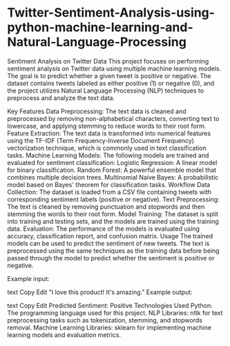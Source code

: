 # Twitter-Sentiment-Analysis-using-python-machine-learning-and-Natural-Language-Processing



Sentiment Analysis on Twitter Data
This project focuses on performing sentiment analysis on Twitter data using multiple machine learning models. The goal is to predict whether a given tweet is positive or negative. The dataset contains tweets labeled as either positive (1) or negative (0), and the project utilizes Natural Language Processing (NLP) techniques to preprocess and analyze the text data.

Key Features
Data Preprocessing: The text data is cleaned and preprocessed by removing non-alphabetical characters, converting text to lowercase, and applying stemming to reduce words to their root form.
Feature Extraction: The text data is transformed into numerical features using the TF-IDF (Term Frequency-Inverse Document Frequency) vectorization technique, which is commonly used in text classification tasks.
Machine Learning Models: The following models are trained and evaluated for sentiment classification:
Logistic Regression: A linear model for binary classification.
Random Forest: A powerful ensemble model that combines multiple decision trees.
Multinomial Naive Bayes: A probabilistic model based on Bayes' theorem for classification tasks.
Workflow
Data Collection: The dataset is loaded from a CSV file containing tweets with corresponding sentiment labels (positive or negative).
Text Preprocessing: The text is cleaned by removing punctuation and stopwords and then stemming the words to their root form.
Model Training: The dataset is split into training and testing sets, and the models are trained using the training data.
Evaluation: The performance of the models is evaluated using accuracy, classification report, and confusion matrix.
Usage
The trained models can be used to predict the sentiment of new tweets. The text is preprocessed using the same techniques as the training data before being passed through the model to predict whether the sentiment is positive or negative.

Example input:

text
Copy
Edit
"I love this product! It's amazing."
Example output:

text
Copy
Edit
Predicted Sentiment: Positive
Technologies Used
Python: The programming language used for this project.
NLP Libraries: nltk for text preprocessing tasks such as tokenization, stemming, and stopwords removal.
Machine Learning Libraries: sklearn for implementing machine learning models and evaluation metrics.
